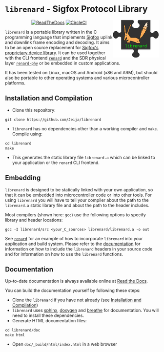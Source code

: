 # `librenard` - Sigfox Protocol Library

<img src="logo.svg" align="right" width="30%"/>

<p align="center">
    <a href="https://librenard.readthedocs.io"><img src="https://readthedocs.org/projects/librenard/badge/?version=latest" alt="ReadTheDocs"></a>
    <a href="https://circleci.com/gh/Jeija/librenard"><img src="https://circleci.com/gh/Jeija/librenard.svg?style=shield&circle-token=812dca1abdf804f91805e8932f8eb0519aefd99e" alt="CircleCI"></a>
</p>

`librenard` is a portable library written in the C programming language that implements [Sigfox](https://www.sigfox.com/) uplink and downlink frame encoding and decoding. It aims to be an open source replacement for [Sigfox's proprietary device library](https://build.sigfox.com/sigfox-library-for-devices). It can be used together with the CLI frontend [`renard`](https://github.com/Jeija/renard) and the SDR physical layer [`renard-phy`](https://github.com/Jeija/renard-phy) or be embedded in custom applications.

It has been tested on Linux, macOS and Android (x86 and ARM), but should also be portable to other operating systems and various microcontroller platforms.

## Installation and Compilation
* Clone this repository:
```
git clone https://github.com/Jeija/librenard
```

* `librenard` has no dependencies other than a working compiler and `make`. Compile using:
```
cd librenard
make
```

* This generates the static library file `librenard.a` which can be linked to your application or the `renard` CLI frontend.

## Embedding
`librenard` is designed to be statically linked with your own application, so that it can be embedded into microcontroller code or into other tools.
For using `librenard` you will have to tell your compiler about the path to the `librenard.a` static library file and about the path to the header includes.

Most compilers (shown here: `gcc`) use the following options to specify library and header locations:
```
gcc -I librenard/src <your_C_sources> librenard/librenard.a -o out
```

See [`renard`](https://github.com/Jeija/renard) for an example of how to incorporate `librenard` into your application and build system.
Please refer to the [documentation](#documentation) for information on how to include the `librenard` headers in your source code and for information on how to use the `librenard` functions.

## Documentation
Up-to-date documentation is always available online at [Read the Docs](https://librenard.readthedocs.io).

You can build the documentation yourself by following these steps:
* Clone the `librenard` if you have not already (see [Installation and Compilation](#installation-and-compilation))
* `librenard` uses [sphinx](http://www.sphinx-doc.org), [doxygen](http://www.doxygen.org/) and [breathe](https://github.com/michaeljones/breathe) for documentation. You will need to install these dependencies.
* Generate HTML documentation files:
```
cd librenard/doc
make html
```
* Open `doc/_build/html/index.html` in a web browser